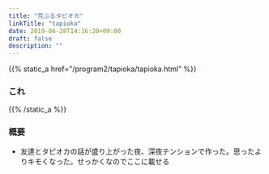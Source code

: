 ```yaml
---
title: "荒ぶるタピオカ"
linkTitle: "tapioka"
date: 2019-06-28T14:16:20+09:00
draft: false
description: ""
---
```


{{% static_a href="/program2/tapioka/tapioka.html" %}}<h3>これ</h3>{{% /static_a %}}


### 概要
- 友達とタピオカの話が盛り上がった夜、深夜テンションで作った。思ったよりキモくなった。せっかくなのでここに載せる
